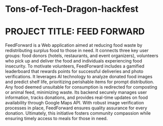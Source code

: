 # Tons-of-Tech-Dragon-hackfest
# PROJECT TITLE: FEED FORWARD 
FeedForward is a Web application aimed at reducing food waste by redistributing surplus food to those in need.
It connects three key user groups: food donors (hotels, restaurants, and event organizers), volunteers who pick up and deliver the food and individuals experiencing food insecurity. 
To motivate volunteers, FeedForward includes a gamified leaderboard that rewards points for successful deliveries and photo verifications.
It leverages AI technology to analyze donated food images and predict shelf life, prioritizing perishable items for prompt distribution. 
Any food deemed unsuitable for consumption is redirected for composting or animal feed, minimizing waste.
Its backend securely manages user information, tracks donations, and provides real-time updates on food availability through Google Maps API. 
With robust image verification processes in place, FeedForward ensures quality assurance for every donation.
Ultimately, this initiative fosters community compassion while ensuring timely access to meals for those in need.
